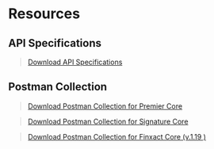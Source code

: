 # Resources

## API Specifications

<!-- theme: info -->  
> [Download API Specifications](https://github.com/Fiserv/banking-hub/files/11222397/esf-service-swagger-release-11.0.0.2023.1.zip)

## Postman Collection

<!-- theme: info -->  
> [Download Postman Collection for Premier Core](https://github.com/Fiserv/banking-hub/files/12247349/Banking.Hub.-.Premier.-.Trial.Plan.Postman.Collection.zip)

<!-- theme: info -->  
> [Download Postman Collection for Signature Core](https://github.com/Fiserv/banking-hub/files/11710490/Banking.Hub.-.Signature.-.Trial.Plan.Postman.Collection.zip)

<!-- theme: info -->  
> [Download Postman Collection for Finxact Core (v.1.19 )](https://github.com/Fiserv/banking-hub/files/12260810/Banking.Hub.-.Finxact.1.19.-.Trial.Plan.Postman.Collection.zip)
 
  
